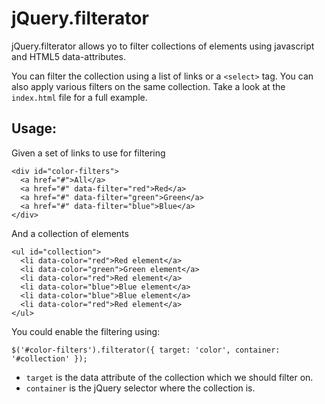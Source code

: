jQuery.filterator
=================

jQuery.filterator allows yo to filter collections of elements using javascript and HTML5 data-attributes.

You can filter the collection using a list of links or a `<select>` tag. You can also apply various filters on the same collection.
Take a look at the `index.html` file for a full example.


Usage:
------

Given a set of links to use for filtering

    <div id="color-filters">
      <a href="#">All</a>
      <a href="#" data-filter="red">Red</a>
      <a href="#" data-filter="green">Green</a>
      <a href="#" data-filter="blue">Blue</a>
    </div>

And a collection of elements

    <ul id="collection">
      <li data-color="red">Red element</a>
      <li data-color="green">Green element</a>
      <li data-color="red">Red element</a>
      <li data-color="blue">Blue element</a>
      <li data-color="blue">Blue element</a>
      <li data-color="red">Red element</a>
    </ul>


You could enable the filtering using:

    $('#color-filters').filterator({ target: 'color', container: '#collection' });


* `target` is the data attribute of the collection which we should filter on.
* `container` is the jQuery selector where the collection is.



